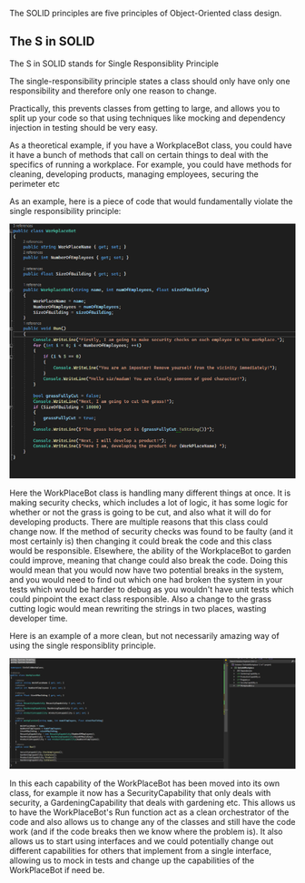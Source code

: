 The SOLID principles are five principles of Object-Oriented class design.

## The S in SOLID

The S in SOLID stands for Single Responsiblity Principle

The single-responsibility principle states a class should only have only one responsibility and therefore only one reason to change.

Practically, this prevents classes from getting to large, and allows you to split up your code so that using techniques like mocking and dependency injection in testing should be very easy.

As a theoretical example, if you have a WorkplaceBot class, you could have it have a bunch of methods that call on certain things to deal with the specifics of running a workplace. For example, you could have methods for cleaning, developing products, managing employees, securing the perimeter etc

As an example, here is a piece of code that would fundamentally violate the single responsibility principle:

![Bad S principle](./images/badSInSOLIDPrinciples.png)

Here the WorkPlaceBot class is handling many different things at once. It is making security checks, which includes a lot of logic, it has some logic for whether or not the grass is going to be cut, and also what it will do for developing products. There are multiple reasons that this class could change now. If the method of security checks was found to be faulty (and it most certainly is) then changing it could break the code and this class would be responsible. Elsewhere, the ability of the WorkplaceBot to garden could improve, meaning that change could also break the code. Doing this would mean that you would now have two potential breaks in the system, and you would need to find out which one had broken the system in your tests which would be harder to debug as you wouldn't have unit tests which could pinpoint the exact class responsible. Also a change to the grass cutting logic would mean rewriting the strings in two places, wasting developer time.

Here is an example of a more clean, but not necessarily amazing way of using the single responsiblity principle.

![Better S principle](./images/betterSInSOLIDPrinciples.png)

In this each capability of the WorkPlaceBot has been moved into its own class, for example it now has a SecurityCapability that only deals with security, a GardeningCapability that deals with gardening etc. This allows us to have the WorkPlaceBot's Run function act as a clean orchestrator of the code and also allows us to change any of the classes and still have the code work (and if the code breaks then we know where the problem is). It also allows us to start using interfaces and we could potentially change out different capabilities for others that implement from a single interface, allowing us to mock in tests and change up the capabilities of the WorkPlaceBot if need be.
